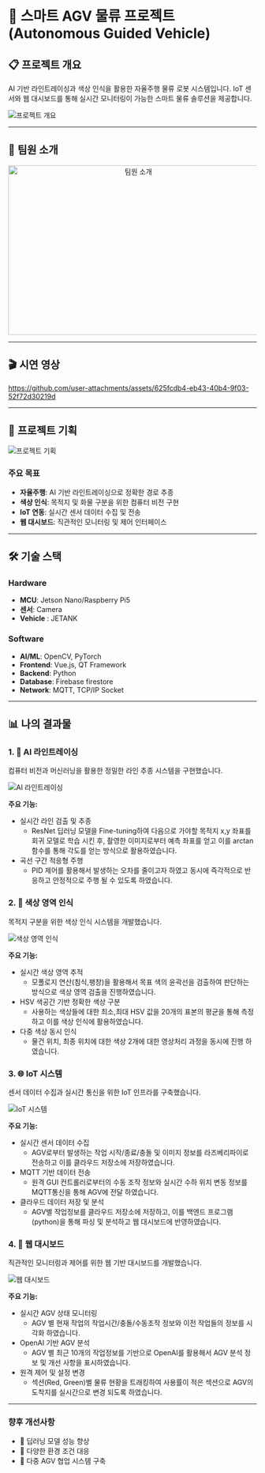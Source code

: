 # 🚛 스마트 AGV 물류 프로젝트 (Autonomous Guided Vehicle)

## 📋 프로젝트 개요
AI 기반 라인트레이싱과 색상 인식을 활용한 자율주행 물류 로봇 시스템입니다. IoT 센서와 웹 대시보드를 통해 실시간 모니터링이 가능한 스마트 물류 솔루션을 제공합니다.

![프로젝트 개요](https://github.com/user-attachments/assets/a81bcc40-b92a-44ff-80de-60cac8f67efa)

---

## 👥 팀원 소개

<div align="center">
  <img width="512" height="343" alt="팀원 소개" src="https://github.com/user-attachments/assets/fdd4f5bd-a740-4ab5-af82-584929d0ac1e" />
</div>

---

## 🎬 시연 영상

https://github.com/user-attachments/assets/625fcdb4-eb43-40b4-9f03-52f72d30219d

---

## 🎯 프로젝트 기획

![프로젝트 기획](https://github.com/user-attachments/assets/acf0ea19-23aa-4bea-9aa0-a033f29829d7)

### 주요 목표
- **자율주행**: AI 기반 라인트레이싱으로 정확한 경로 추종
- **색상 인식**: 목적지 및 화물 구분을 위한 컴퓨터 비전 구현
- **IoT 연동**: 실시간 센서 데이터 수집 및 전송
- **웹 대시보드**: 직관적인 모니터링 및 제어 인터페이스

---

## 🛠️ 기술 스택

### Hardware
- **MCU**: Jetson Nano/Raspberry Pi5
- **센서**: Camera
- **Vehicle** : JETANK

### Software
- **AI/ML**: OpenCV, PyTorch
- **Frontend**: Vue.js, QT Framework
- **Backend**: Python
- **Database**: Firebase firestore
- **Network**: MQTT, TCP/IP Socket

---

## 📊 나의 결과물

### 1. 🤖 AI 라인트레이싱
컴퓨터 비전과 머신러닝을 활용한 정밀한 라인 추종 시스템을 구현했습니다.

![AI 라인트레이싱](https://github.com/user-attachments/assets/a4666c8f-7e89-4762-b311-dca89087232a)

**주요 기능:**
- 실시간 라인 검출 및 추종
  - ResNet 딥러닝 모델을 Fine-tuning하여 다음으로 가야할 목적지 x,y 좌표를 회귀 모델로 학습 시킨 후, 촬영한 이미지로부터 예측 좌표를 얻고 이를 arctan 함수를 통해 각도를 얻는 방식으로 활용하였습니다.
- 곡선 구간 적응형 주행
  - PID 제어를 활용해서 발생하는 오차를 줄이고자 하였고 동시에 즉각적으로 반응하고 안정적으로 주행 될 수 있도록 하였습니다. 

### 2. 🎨 색상 영역 인식
목적지 구분을 위한 색상 인식 시스템을 개발했습니다.

![색상 영역 인식](https://github.com/user-attachments/assets/b9625f0e-41cc-46e1-9cc8-89f54c1a614f)

**주요 기능:**
- 실시간 색상 영역 추적
  - 모폴로지 연산(침식,팽창)을 활용해서 목표 색의 윤곽선을 검출하여 판단하는 방식으로 색상 영역 검출을 진행하였습니다.
- HSV 색공간 기반 정확한 색상 구분
  - 사용하는 색상들에 대한 최소,최대 HSV 값을 20개의 표본의 평균을 통해 측정하고 이를 색상 인식에 활용하였습니다.
- 다중 색상 동시 인식
  - 물건 위치, 최종 위치에 대한 색상 2개에 대한 영상처리 과정을 동시에 진행 하였습니다.

### 3. 🌐 IoT 시스템
센서 데이터 수집과 실시간 통신을 위한 IoT 인프라를 구축했습니다.

![IoT 시스템](https://github.com/user-attachments/assets/6b72599e-3c96-4b84-8267-0c5a051f1d86)

**주요 기능:**
- 실시간 센서 데이터 수집
  - AGV로부터 발생하는 작업 시작/종료/충돌 및 이미지 정보를 라즈베리파이로 전송하고 이를 클라우드 저장소에 저장하였습니다.  
- MQTT 기반 데이터 전송
  - 원격 GUI 컨트롤러로부터의 수동 조작 정보와 실시간 수하 위치 변동 정보를 MQTT통신을 통해 AGV에 전달 하였습니다.
- 클라우드 데이터 저장 및 분석
  - AGV별 작업정보를 클라우드 저장소에 저장하고, 이를 백엔드 프로그램(python)을 통해 파싱 및 분석하고 웹 대시보드에 반영하였습니다. 

### 4. 📱 웹 대시보드
직관적인 모니터링과 제어를 위한 웹 기반 대시보드를 개발했습니다.

![웹 대시보드](https://github.com/user-attachments/assets/b7603e72-7848-4bef-821c-e6b1ae820aa3)

**주요 기능:**
- 실시간 AGV 상태 모니터링
  - AGV 별 현재 작업의 작업시간/충돌/수동조작 정보와 이전 작업들의 정보를 시각화 하였습니다. 
- OpenAI 기반 AGV 분석
  - AGV 별 최근 10개의 작업정보를 기반으로 OpenAI를 활용해서 AGV 분석 정보 및 개선 사항을 표시하였습니다.
- 원격 제어 및 설정 변경
  - 섹션(Red, Green)별 물류 현황을 트래킹하여 사용률이 적은 섹션으로 AGV의 도착지를 실시간으로 변경 되도록 하였습니다. 

---

### 향후 개선사항
- 📌 딥러닝 모델 성능 향상
- 📌 다양한 환경 조건 대응
- 📌 다중 AGV 협업 시스템 구축
